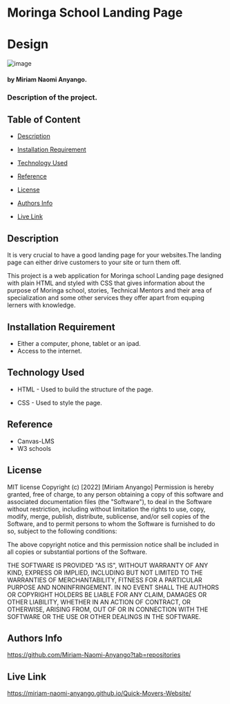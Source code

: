 
# Moringa School Landing Page

# Design
![image](./assets/images/School%20Landing%20Page.png)


#### by Miriam Naomi Anyango.

### Description of the project.

## Table of Content 

+ [Description](#Description)
 
+ [Installation Requirement](#Installation)

+ [Technology Used](#technology-used)

+ [Reference](#reference)

+ [License](#license)

+ [Authors Info](authors-info)

+ [Live Link](live-link)

## Description

<p>It is very crucial to have a good landing page for your websites.The landing page can either drive customers to your site or turn them off.

This project is a web application for Moringa school Landing page designed with plain HTML and styled with CSS that gives information about the purpose of Moringa school, stories, Technical Mentors and their area of specialization and some other services they offer apart from equping lerners with knowledge. 
</p>

## Installation Requirement

* Either a computer, phone, tablet or an ipad.
* Access to the internet.

## Technology Used 

* HTML - Used to build the structure of the page.

* CSS - Used to style the page.

## Reference

* Canvas-LMS
* W3 schools

## License

MIT license
Copyright (c) [2022] [Miriam Anyango]
Permission is hereby granted, free of charge, to any person obtaining a copy
of this software and associated documentation files (the "Software"), to deal
in the Software without restriction, including without limitation the rights
to use, copy, modify, merge, publish, distribute, sublicense, and/or sell
copies of the Software, and to permit persons to whom the Software is
furnished to do so, subject to the following conditions:

The above copyright notice and this permission notice shall be included in all
copies or substantial portions of the Software.

THE SOFTWARE IS PROVIDED "AS IS", WITHOUT WARRANTY OF ANY KIND, EXPRESS OR
IMPLIED, INCLUDING BUT NOT LIMITED TO THE WARRANTIES OF MERCHANTABILITY,
FITNESS FOR A PARTICULAR PURPOSE AND NONINFRINGEMENT. IN NO EVENT SHALL THE
AUTHORS OR COPYRIGHT HOLDERS BE LIABLE FOR ANY CLAIM, DAMAGES OR OTHER
LIABILITY, WHETHER IN AN ACTION OF CONTRACT, OR OTHERWISE, ARISING FROM,
OUT OF OR IN CONNECTION WITH THE SOFTWARE OR THE USE OR OTHER DEALINGS IN THE
SOFTWARE.

## Authors Info

https://github.com/Miriam-Naomi-Anyango?tab=repositories

## Live Link
https://miriam-naomi-anyango.github.io/Quick-Movers-Website/